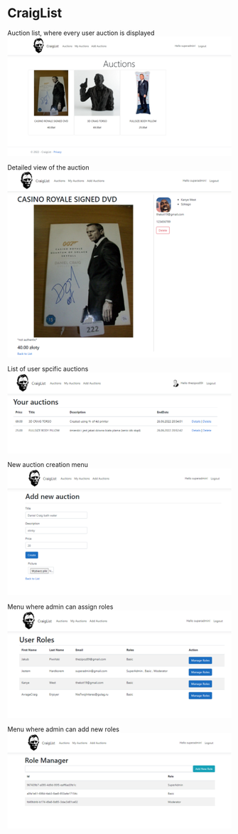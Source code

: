# CraigList

Auction list, where every user auction is displayed
![](Images/auctionList.png)

Detailed view of the auction
![](Images/auction.png)

List of user spcific auctions
![](Images/myAuctions.png)

New auction creation menu
![](Images/newAuction.png)

Menu where admin can assign roles
![](Images/userRoles.png)

Menu where admin can add new roles
![](Images/roleManager.png)
